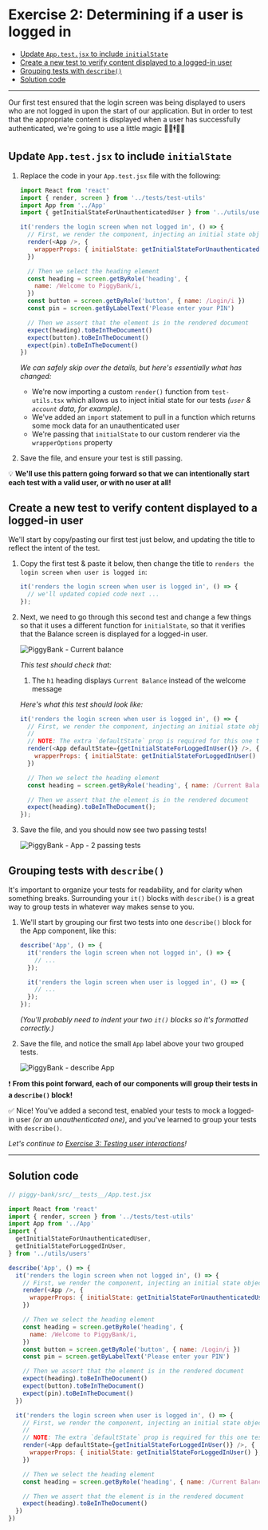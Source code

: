 # Exercise 2: Determining if a user is logged in

- [Update `App.test.jsx` to include `initialState`](#update-apptestjsx-to-include-initialstate)
- [Create a new test to verify content displayed to a logged-in user](#create-a-new-test-to-verify-content-displayed-to-a-logged-in-user)
- [Grouping tests with `describe()`](#grouping-tests-with-describe)
- [Solution code](#solution-code)

<hr>

Our first test ensured that the login screen was being displayed to users who are not logged in upon the start of our application.  But in order to test that the appropriate content is displayed when a user has successfully authenticated, we're going to use a little magic  🧙‍♂️🕴✨🎩

## Update `App.test.jsx` to include `initialState`

1. Replace the code in your `App.test.jsx` file with the following:
    
    ```javascript
    import React from 'react'
    import { render, screen } from '../tests/test-utils'
    import App from '../App'
    import { getInitialStateForUnauthenticatedUser } from '../utils/users';

    it('renders the login screen when not logged in', () => {
      // First, we render the component, injecting an initial state object representing a user who is NOT logged in
      render(<App />, {
        wrapperProps: { initialState: getInitialStateForUnauthenticatedUser() },
      })

      // Then we select the heading element
      const heading = screen.getByRole('heading', {
        name: /Welcome to PiggyBank/i,
      })
      const button = screen.getByRole('button', { name: /Login/i })
      const pin = screen.getByLabelText('Please enter your PIN')

      // Then we assert that the element is in the rendered document
      expect(heading).toBeInTheDocument()
      expect(button).toBeInTheDocument()
      expect(pin).toBeInTheDocument()
    })
    ```

    _We can safely skip over the details, but here's essentially what has changed:_

    - We're now importing a custom `render()` function from `test-utils.tsx` which allows us to inject initial state for our tests _(`user` & `account` data, for example)_.
    - We've added an `import` statement to pull in a function which returns some mock data for an unauthenticated user
    - We're passing that `initialState` to our custom renderer via the `wrapperOptions` property
    
2. Save the file, and ensure your test is still passing.

💡 **We'll use this pattern going forward so that we can intentionally start each test with a valid user, or with no user at all!**

## Create a new test to verify content displayed to a logged-in user

We'll start by copy/pasting our first test just below, and updating the title to reflect the intent of the test.

1. Copy the first test & paste it below, then change the title to `renders the login screen when user is logged in`:
    
    ```javascript
    it('renders the login screen when user is logged in', () => {
      // we'll updated copied code next ...
    });
    ```

2. Next, we need to go through this second test and change a few things so that it uses a different function for `initialState`, so that it verifies that the Balance screen is displayed for a logged-in user.
    
    ![PiggyBank - Current balance](https://user-images.githubusercontent.com/707463/124867384-9cd75680-df83-11eb-8df6-b2d2a2142536.png)

    _This test should check that:_
    
    1. The `h1` heading displays `Current Balance` instead of the welcome message
    
    _Here's what this test should look like:_

    ```javascript
    it('renders the login screen when user is logged in', () => {
      // First, we render the component, injecting an initial state object representing an authenticated user
      //
      // NOTE: The extra `defaultState` prop is required for this one test because Grant needs to fix something that he broke 🙄
      render(<App defaultState={getInitialStateForLoggedInUser()} />, {
        wrapperProps: { initialState: getInitialStateForLoggedInUser() },
      })

      // Then we select the heading element
      const heading = screen.getByRole('heading', { name: /Current Balance/i });

      // Then we assert that the element is in the rendered document
      expect(heading).toBeInTheDocument();
    });
    ```

3. Save the file, and you should now see two passing tests!
    
    ![PiggyBank - App - 2 passing tests](https://user-images.githubusercontent.com/707463/124868257-1de31d80-df85-11eb-885c-efe8d330c578.png)

## Grouping tests with `describe()`

It's important to organize your tests for readability, and for clarity when something breaks.  Surrounding your `it()` blocks with `describe()` is a great way to group tests in whatever way makes sense to you.

1. We'll start by grouping our first two tests into one `describe()` block for the App component, like this:
    
    ```javascript
    describe('App', () => {
      it('renders the login screen when not logged in', () => {
        // ...
      });

      it('renders the login screen when user is logged in', () => {
        // ...
      });
    });
    ```

    _(You'll probably need to indent your two `it()` blocks so it's formatted correctly.)_

2. Save the file, and notice the small `App` label above your two grouped tests.
    
    ![PiggyBank - describe App](https://user-images.githubusercontent.com/707463/124869270-939bb900-df86-11eb-8447-185ada740302.png)

❗️ **From this point forward, each of our components will group their tests in a `describe()` block!**

✅ Nice!  You've added a second test, enabled your tests to mock a logged-in user _(or an unauthenticated one)_, and you've learned to group your tests with `describe()`.

_Let's continue to [Exercise 3: Testing user interactions](exercise-3.md)!_

<hr>

## Solution code

```javascript
// piggy-bank/src/__tests__/App.test.jsx

import React from 'react'
import { render, screen } from '../tests/test-utils'
import App from '../App'
import {
  getInitialStateForUnauthenticatedUser,
  getInitialStateForLoggedInUser,
} from '../utils/users'

describe('App', () => {
  it('renders the login screen when not logged in', () => {
    // First, we render the component, injecting an initial state object representing a user who is NOT logged in
    render(<App />, {
      wrapperProps: { initialState: getInitialStateForUnauthenticatedUser() },
    })

    // Then we select the heading element
    const heading = screen.getByRole('heading', {
      name: /Welcome to PiggyBank/i,
    })
    const button = screen.getByRole('button', { name: /Login/i })
    const pin = screen.getByLabelText('Please enter your PIN')

    // Then we assert that the element is in the rendered document
    expect(heading).toBeInTheDocument()
    expect(button).toBeInTheDocument()
    expect(pin).toBeInTheDocument()
  })

  it('renders the login screen when user is logged in', () => {
    // First, we render the component, injecting an initial state object representing an authenticated user
    //
    // NOTE: The extra `defaultState` prop is required for this one test because Grant needs to fix something that he broke 🙄
    render(<App defaultState={getInitialStateForLoggedInUser()} />, {
      wrapperProps: { initialState: getInitialStateForLoggedInUser() },
    })

    // Then we select the heading element
    const heading = screen.getByRole('heading', { name: /Current Balance/i })

    // Then we assert that the element is in the rendered document
    expect(heading).toBeInTheDocument()
  })
})
```
